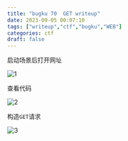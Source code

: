 ```yaml
---
title: "bugku 70  GET writeup"
date: 2023-09-05 00:07:10 
tags: ["writeup","ctf","bugku","WEB"]
categories: ctf
draft: false
---
```


启动场景后打开网址

![1](./../../bugku/70/1.webp)

查看代码

![2](./../../bugku/70/2.webp)

构造`GET`请求

![3](./../../bugku/70/3.webp)
